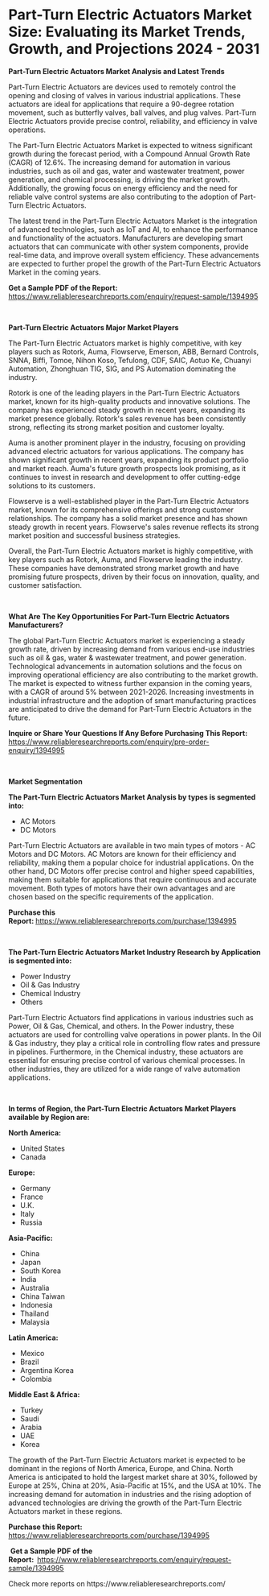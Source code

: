 <p><h1>Part-Turn Electric Actuators Market Size: Evaluating its Market Trends, Growth, and Projections 2024 - 2031</h1></p><p><strong>Part-Turn Electric Actuators Market Analysis and Latest Trends</strong></p>
<p><p>Part-Turn Electric Actuators are devices used to remotely control the opening and closing of valves in various industrial applications. These actuators are ideal for applications that require a 90-degree rotation movement, such as butterfly valves, ball valves, and plug valves. Part-Turn Electric Actuators provide precise control, reliability, and efficiency in valve operations.</p><p>The Part-Turn Electric Actuators Market is expected to witness significant growth during the forecast period, with a Compound Annual Growth Rate (CAGR) of 12.6%. The increasing demand for automation in various industries, such as oil and gas, water and wastewater treatment, power generation, and chemical processing, is driving the market growth. Additionally, the growing focus on energy efficiency and the need for reliable valve control systems are also contributing to the adoption of Part-Turn Electric Actuators.</p><p>The latest trend in the Part-Turn Electric Actuators Market is the integration of advanced technologies, such as IoT and AI, to enhance the performance and functionality of the actuators. Manufacturers are developing smart actuators that can communicate with other system components, provide real-time data, and improve overall system efficiency. These advancements are expected to further propel the growth of the Part-Turn Electric Actuators Market in the coming years.</p></p>
<p><strong>Get a Sample PDF of the Report:&nbsp;</strong> <a href="https://www.reliableresearchreports.com/enquiry/request-sample/1394995">https://www.reliableresearchreports.com/enquiry/request-sample/1394995</a></p>
<p>&nbsp;</p>
<p><strong>Part-Turn Electric Actuators Major Market Players</strong></p>
<p><p>The Part-Turn Electric Actuators market is highly competitive, with key players such as Rotork, Auma, Flowserve, Emerson, ABB, Bernard Controls, SNNA, Biffi, Tomoe, Nihon Koso, Tefulong, CDF, SAIC, Aotuo Ke, Chuanyi Automation, Zhonghuan TIG, SIG, and PS Automation dominating the industry.</p><p>Rotork is one of the leading players in the Part-Turn Electric Actuators market, known for its high-quality products and innovative solutions. The company has experienced steady growth in recent years, expanding its market presence globally. Rotork's sales revenue has been consistently strong, reflecting its strong market position and customer loyalty.</p><p>Auma is another prominent player in the industry, focusing on providing advanced electric actuators for various applications. The company has shown significant growth in recent years, expanding its product portfolio and market reach. Auma's future growth prospects look promising, as it continues to invest in research and development to offer cutting-edge solutions to its customers.</p><p>Flowserve is a well-established player in the Part-Turn Electric Actuators market, known for its comprehensive offerings and strong customer relationships. The company has a solid market presence and has shown steady growth in recent years. Flowserve's sales revenue reflects its strong market position and successful business strategies.</p><p>Overall, the Part-Turn Electric Actuators market is highly competitive, with key players such as Rotork, Auma, and Flowserve leading the industry. These companies have demonstrated strong market growth and have promising future prospects, driven by their focus on innovation, quality, and customer satisfaction.</p></p>
<p>&nbsp;</p>
<p><strong>What Are The Key Opportunities For Part-Turn Electric Actuators Manufacturers?</strong></p>
<p><p>The global Part-Turn Electric Actuators market is experiencing a steady growth rate, driven by increasing demand from various end-use industries such as oil & gas, water & wastewater treatment, and power generation. Technological advancements in automation solutions and the focus on improving operational efficiency are also contributing to the market growth. The market is expected to witness further expansion in the coming years, with a CAGR of around 5% between 2021-2026. Increasing investments in industrial infrastructure and the adoption of smart manufacturing practices are anticipated to drive the demand for Part-Turn Electric Actuators in the future.</p></p>
<p><strong>Inquire or Share Your Questions If Any Before Purchasing This Report:</strong> <a href="https://www.reliableresearchreports.com/enquiry/pre-order-enquiry/1394995">https://www.reliableresearchreports.com/enquiry/pre-order-enquiry/1394995</a></p>
<p>&nbsp;</p>
<p><strong>Market Segmentation</strong></p>
<p><strong>The Part-Turn Electric Actuators Market Analysis by types is segmented into:</strong></p>
<p><ul><li>AC Motors</li><li>DC Motors</li></ul></p>
<p><p>Part-Turn Electric Actuators are available in two main types of motors - AC Motors and DC Motors. AC Motors are known for their efficiency and reliability, making them a popular choice for industrial applications. On the other hand, DC Motors offer precise control and higher speed capabilities, making them suitable for applications that require continuous and accurate movement. Both types of motors have their own advantages and are chosen based on the specific requirements of the application.</p></p>
<p><strong>Purchase this Report:&nbsp;</strong><a href="https://www.reliableresearchreports.com/purchase/1394995">https://www.reliableresearchreports.com/purchase/1394995</a></p>
<p>&nbsp;</p>
<p><strong>The Part-Turn Electric Actuators Market Industry Research by Application is segmented into:</strong></p>
<p><ul><li>Power Industry</li><li>Oil & Gas Industry</li><li>Chemical Industry</li><li>Others</li></ul></p>
<p><p>Part-Turn Electric Actuators find applications in various industries such as Power, Oil & Gas, Chemical, and others. In the Power industry, these actuators are used for controlling valve operations in power plants. In the Oil & Gas industry, they play a critical role in controlling flow rates and pressure in pipelines. Furthermore, in the Chemical industry, these actuators are essential for ensuring precise control of various chemical processes. In other industries, they are utilized for a wide range of valve automation applications.</p></p>
<p>&nbsp;</p>
<p><strong>In terms of Region, the Part-Turn Electric Actuators Market Players available by Region are:</strong></p>
<p>
    <p> <strong> North America: </strong>
        <ul>
            <li>United States</li>
            <li>Canada</li>
        </ul>
        </p> 
    <p> <strong> Europe: </strong>
        <ul>
            <li>Germany</li>
            <li>France</li>
            <li>U.K.</li>
            <li>Italy</li>
            <li>Russia</li>
        </ul>
        </p> 
    <p> <strong> Asia-Pacific: </strong>
        <ul>
            <li>China</li>
            <li>Japan</li>
            <li>South Korea</li>
            <li>India</li>
            <li>Australia</li>
            <li>China Taiwan</li>
            <li>Indonesia</li>
            <li>Thailand</li>
            <li>Malaysia</li>
        </ul>
        </p> 
    <p> <strong> Latin America: </strong>
        <ul>
            <li>Mexico</li>
            <li>Brazil</li>
            <li>Argentina Korea</li>
            <li>Colombia</li>
        </ul>
        </p> 
    <p> <strong> Middle East & Africa: </strong>
        <ul>
            <li>Turkey</li>
            <li>Saudi</li>
            <li>Arabia</li>
            <li>UAE</li>
            <li>Korea</li>
        </ul>
    </p>
    </p>
<p><p>The growth of the Part-Turn Electric Actuators market is expected to be dominant in the regions of North America, Europe, and China. North America is anticipated to hold the largest market share at 30%, followed by Europe at 25%, China at 20%, Asia-Pacific at 15%, and the USA at 10%. The increasing demand for automation in industries and the rising adoption of advanced technologies are driving the growth of the Part-Turn Electric Actuators market in these regions.</p></p>
<p><strong>Purchase this Report: </strong><a href="https://www.reliableresearchreports.com/purchase/1394995">https://www.reliableresearchreports.com/purchase/1394995</a></p>
<p>&nbsp;<strong>Get a Sample PDF of the Report:&nbsp;&nbsp;</strong><a href="https://www.reliableresearchreports.com/enquiry/request-sample/1394995">https://www.reliableresearchreports.com/enquiry/request-sample/1394995</a></p>
<p><strong></strong></p>
<p>Check more reports on https://www.reliableresearchreports.com/</p>
